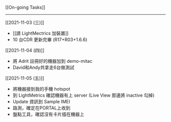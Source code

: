 [[On-going Tasks]]

---

[[2021-11-03 (三)]] 
- [[請 LightMectrics 加裝置]]
- 10 台CDR 更新完畢 (R17+R03+1.6.6)

[[2021-11-04 (四)]]
- 將 Adrit 註冊好的機器加到 demo-mitac
- David和Andy共拿走6台做測試

[[2021-11-05 (五)]]
- 將機器接到我的手機 hotspot
- 到 LightMetrics 確認機器有上 server (Live View 那邊將 inactive 勾掉)
- Update 資訊到 Sample IMEI
- 路測，確定在PORTAL上收到
- 盤點工具，確認沒有卡片插在機器上



